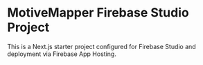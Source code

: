 # MotiveMapper Firebase Studio Project

This is a Next.js starter project configured for Firebase Studio and deployment via Firebase App Hosting.
